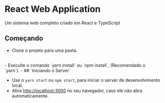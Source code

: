 # React Web Application

Um sistema web completo criado em React e TypeScript

## Começando

 - Clone o projeto para uma pasta.
 <br/>
 - Execulte o comando `yarn install` ou `npm install`, (Recomendado o `yarn`).
 - 
## `Iniciando o Server`

- Use o `yarn start` ou `npm start`, para iniciar o server de desenvolvimento local.
- Abra [http://localhost:3000](http://localhost:3000) no seu navegador, caso ele não abra automaticamente.
